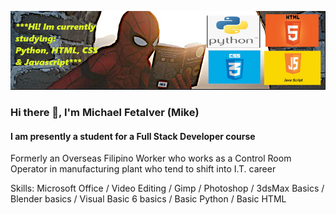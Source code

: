 ![](https://github.com/m8ksGH/m8ksGH/blob/main/s1.png)
### Hi there 👋, I'm Michael Fetalver (Mike)
#### I am presently a student for a Full Stack Developer course 

Formerly an Overseas Filipino Worker who works as a Control Room Operator in  manufacturing plant who tend to shift into I.T. career  

Skills: Microsoft Office / Video Editing / Gimp / Photoshop / 3dsMax Basics / Blender basics / Visual Basic 6 basics / Basic Python / Basic HTML









